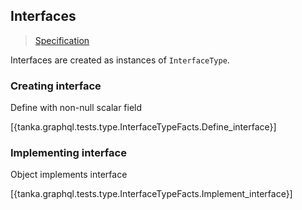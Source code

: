 ## Interfaces

> [Specification](https://facebook.github.io/graphql/June2018/#sec-Interfaces)

Interfaces are created as instances of `InterfaceType`. 

### Creating interface

Define with non-null scalar field

[{tanka.graphql.tests.type.InterfaceTypeFacts.Define_interface}]


### Implementing interface

Object implements interface

[{tanka.graphql.tests.type.InterfaceTypeFacts.Implement_interface}]
